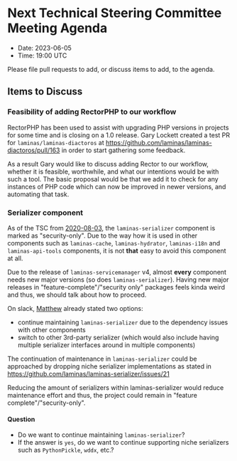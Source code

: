 # Next Technical Steering Committee Meeting Agenda

- Date: 2023-06-05
- Time: 19:00 UTC

Please file pull requests to add, or discuss items to add, to the agenda.

## Items to Discuss

### Feasibility of adding RectorPHP to our workflow

RectorPHP has been used to assist with upgrading PHP versions in projects for some time and is closing on a 1.0 release.
Gary Lockett created a test PR for `laminas/laminas-diactoros` at https://github.com/laminas/laminas-diactoros/pull/163
in order to start gathering some feedback.

As a result Gary would like to discuss adding Rector to our workflow, whether it is feasible, worthwhile, and what our
intentions would be with such a tool. The basic proposal would be that we add it to check for any instances of PHP code
which can now be improved in newer versions, and automating that task.

### Serializer component

As of the TSC from [2020-08-03](https://github.com/laminas/technical-steering-committee/blob/main/meetings/minutes/2020-08-03-TSC-Minutes.md#vote-on-components-to-mark-as-security-only), the `laminas-serializer` component is marked as "security-only". Due to the way how it is used in other components such as `laminas-cache`, `laminas-hydrator`, `laminas-i18n` and `laminas-api-tools` components, it is not **that** easy to avoid this component at all.

Due to the release of `laminas-servicemanager` v4, almost **every** component needs new major versions (so does `laminas-serializer`). Having new major releases in "feature-complete"/"security only" packages feels kinda weird and thus, we should talk about how to proceed. 

On slack, [Matthew](https://github.com/weierophinney) already stated two options:

- continue maintaining `laminas-serializer` due to the dependency issues with other components
- switch to other 3rd-party serializer (which would also include having multiple serializer interfaces around in multiple components)


The continuation of maintenance in `laminas-serializer` could be approached by dropping niche serializer implementations as stated in https://github.com/laminas/laminas-serializer/issues/21

Reducing the amount of serializers within laminas-serializer would reduce maintenance effort and thus, the project could remain in "feature complete"/"security-only".

#### Question

- Do we want to continue maintaining `laminas-serializer`?
- If the answer is `yes`, do we want to continue supporting niche serializers such as `PythonPickle`, `wddx`, etc.?

